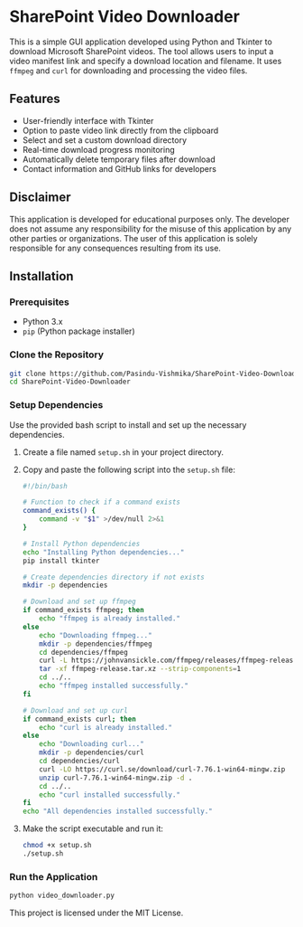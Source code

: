 # SharePoint Video Downloader

This is a simple GUI application developed using Python and Tkinter to download Microsoft SharePoint videos. The tool allows users to input a video manifest link and specify a download location and filename. It uses `ffmpeg` and `curl` for downloading and processing the video files.

## Features

- User-friendly interface with Tkinter
- Option to paste video link directly from the clipboard
- Select and set a custom download directory
- Real-time download progress monitoring
- Automatically delete temporary files after download
- Contact information and GitHub links for developers

## Disclaimer

This application is developed for educational purposes only. The developer does not assume any responsibility for the misuse of this application by any other parties or organizations. The user of this application is solely responsible for any consequences resulting from its use.

## Installation

### Prerequisites

- Python 3.x
- `pip` (Python package installer)

### Clone the Repository

```bash
git clone https://github.com/Pasindu-Vishmika/SharePoint-Video-Downloader.git
cd SharePoint-Video-Downloader
```

### Setup Dependencies

Use the provided bash script to install and set up the necessary dependencies.

1. Create a file named `setup.sh` in your project directory.
2. Copy and paste the following script into the `setup.sh` file:

    ```bash
    #!/bin/bash

    # Function to check if a command exists
    command_exists() {
        command -v "$1" >/dev/null 2>&1
    }

    # Install Python dependencies
    echo "Installing Python dependencies..."
    pip install tkinter

    # Create dependencies directory if not exists
    mkdir -p dependencies

    # Download and set up ffmpeg
    if command_exists ffmpeg; then
        echo "ffmpeg is already installed."
    else
        echo "Downloading ffmpeg..."
        mkdir -p dependencies/ffmpeg
        cd dependencies/ffmpeg
        curl -L https://johnvansickle.com/ffmpeg/releases/ffmpeg-release-i686-static.tar.xz -o ffmpeg-release.tar.xz
        tar -xf ffmpeg-release.tar.xz --strip-components=1
        cd ../..
        echo "ffmpeg installed successfully."
    fi

    # Download and set up curl
    if command_exists curl; then
        echo "curl is already installed."
    else
        echo "Downloading curl..."
        mkdir -p dependencies/curl
        cd dependencies/curl
        curl -LO https://curl.se/download/curl-7.76.1-win64-mingw.zip
        unzip curl-7.76.1-win64-mingw.zip -d .
        cd ../..
        echo "curl installed successfully."
    fi
    echo "All dependencies installed successfully."
    ```

3. Make the script executable and run it:

    ```bash
    chmod +x setup.sh
    ./setup.sh
    ```

### Run the Application

```bash
python video_downloader.py
```
This project is licensed under the MIT License.
